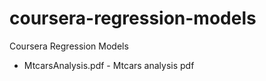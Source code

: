 # coursera-regression-models
Coursera Regression Models

* MtcarsAnalysis.pdf - Mtcars analysis pdf
